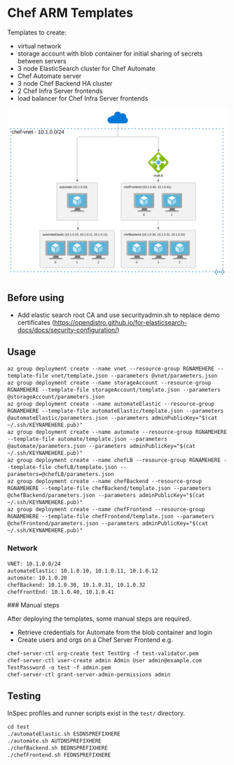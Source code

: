 # Chef ARM Templates

Templates to create:
* virtual network
* storage account with blob container for initial sharing of secrets between servers
* 3 node ElasticSearch cluster for Chef Automate
* Chef Automate server
* 3 node Chef Backend HA cluster
* 2 Chef Infra Server frontends
* load balancer for Chef Infra Server frontends

![Overview](images/overview.svg)

## Before using

* Add elastic search root CA and use securityadmin.sh to replace demo certificates (https://opendistro.github.io/for-elasticsearch-docs/docs/security-configuration/)

## Usage

```
az group deployment create --name vnet --resource-group RGNAMEHERE --template-file vnet/template.json --parameters @vnet/parameters.json
az group deployment create --name storageAccount --resource-group RGNAMEHERE --template-file storageAccount/template.json --parameters @storageAccount/parameters.json
az group deployment create --name automateElastic --resource-group RGNAMEHERE --template-file automateElastic/template.json --parameters @automateElastic/parameters.json --parameters adminPublicKey="$(cat ~/.ssh/KEYNAMEHERE.pub)"
az group deployment create --name automate --resource-group RGNAMEHERE --template-file automate/template.json --parameters @automate/parameters.json --parameters adminPublicKey="$(cat ~/.ssh/KEYNAMEHERE.pub)"
az group deployment create --name chefLB --resource-group RGNAMEHERE --template-file chefLB/template.json --parameters=@chefLB/parameters.json
az group deployment create --name chefBackend --resource-group RGNAMEHERE --template-file chefBackend/template.json --parameters @chefBackend/parameters.json --parameters adminPublicKey="$(cat ~/.ssh/KEYNAMEHERE.pub)"
az group deployment create --name chefFrontend --resource-group RGNAMEHERE --template-file chefFrontend/template.json --parameters @chefFrontend/parameters.json --parameters adminPublicKey="$(cat ~/.ssh/KEYNAMEHERE.pub)"
```

### Network

```
VNET: 10.1.0.0/24
automateElastic: 10.1.0.10, 10.1.0.11, 10.1.0.12
automate: 10.1.0.20
chefBackend: 10.1.0.30, 10.1.0.31, 10.1.0.32
chefFrontEnd: 10.1.0.40, 10.1.0.41
```

### Manual steps

After deploying the templates, some manual steps are required.
* Retrieve credentials for Automate from the blob container and login
* Create users and orgs on a Chef Server Frontend e.g.
```
chef-server-ctl org-create test TestOrg -f test-validator.pem
chef-server-ctl user-create admin Admin User admin@example.com TestPassword -o test -f admin.pem
chef-server-ctl grant-server-admin-permissions admin
```

## Testing

InSpec profiles and runner scripts exist in the `test/` directory.

```
cd test
./automateElastic.sh ESDNSPREFIXHERE
./automate.sh AUTDNSPREFIXHERE
./chefBackend.sh BEDNSPREFIXHERE
./chefFrontend.sh FEDNSPREFIXHERE
```

